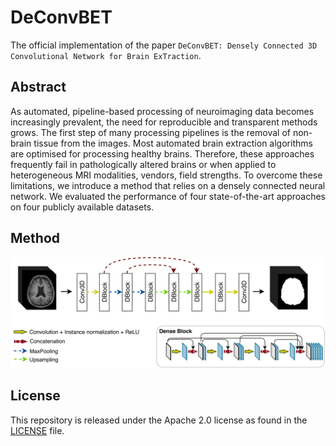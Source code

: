 # DeConvBET

The official implementation of the paper `DeConvBET: Densely Connected 3D Convolutional Network for Brain ExTraction`.

## Abstract

As automated, pipeline-based processing of neuroimaging data becomes increasingly prevalent, the need for reproducible
and transparent methods grows. The first step of many processing pipelines is the removal of non-brain tissue from the
images. Most automated brain extraction algorithms are optimised for processing healthy brains. Therefore, these
approaches frequently fail in pathologically altered brains or when applied to heterogeneous MRI modalities, vendors,
field strengths. To overcome these limitations, we introduce a method that relies on a densely connected neural network.
We evaluated the performance of four state-of-the-art approaches on four publicly available datasets.

## Method

<img width="810" alt="image" src="samples/model.png">

## License

This repository is released under the Apache 2.0 license as found in the [LICENSE](LICENSE.md) file.

